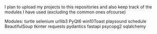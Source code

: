 I plan to upload my projects to this repositories and also keep track of the modules I have used (excluding the common ones ofcourse)

Modules:
turtle
selenium
urllib3
PyQt6
win10Toast
playsound
schedule
BeautifulSoup
tkinter
requests
pydantics
fastapi
psycopg2
sqlalchemy

